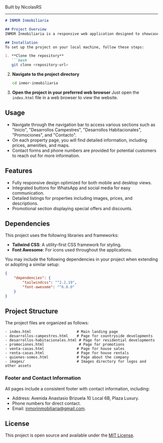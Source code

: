 
Built by NicolasRS

---

```markdown
# INMOR Inmobiliaria

## Project Overview
INMOR Inmobiliaria is a responsive web application designed to showcase real estate services, including residential developments, countryside developments, and promotions for prospective buyers and renters. The website features a clean interface utilizing Tailwind CSS for styling, which ensures a modern look and feel.

## Installation
To set up the project on your local machine, follow these steps:

1. **Clone the repository**
   ```bash
   git clone <repository-url>
   ```
2. **Navigate to the project directory**
   ```bash
   cd inmor-inmobiliaria
   ```
3. **Open the project in your preferred web browser**
   Just open the `index.html` file in a web browser to view the website.

## Usage
- Navigate through the navigation bar to access various sections such as "Inicio", "Desarrollos Campestres", "Desarrollos Habitacionales", "Promociones", and "Contacto".
- On each property page, you will find detailed information, including prices, amenities, and maps.
- Contact forms and phone numbers are provided for potential customers to reach out for more information.

## Features
- Fully responsive design optimized for both mobile and desktop views.
- Integrated buttons for WhatsApp and social media for easy communication.
- Detailed listings for properties including images, prices, and descriptions.
- Promotional section displaying special offers and discounts.

## Dependencies
This project uses the following libraries and frameworks:
- **Tailwind CSS**: A utility-first CSS framework for styling.
- **Font Awesome**: For icons used throughout the applications.

You may include the following dependencies in your project when extending or adopting a similar setup:
```json
{
    "dependencies": {
        "tailwindcss": "^2.2.19",
        "font-awesome": "^6.0.0"
    }
}
```

## Project Structure
The project files are organized as follows:

```
- index.html                     # Main landing page
- desarrollos-campestres.html    # Page for countryside developments
- desarrollos-habitacionales.html # Page for residential developments
- promociones.html                # Page for promotions
- venta-casas.html               # Page for house sales
- renta-casas.html               # Page for house rentals
- quienes-somos.html             # Page about the company
- images/                        # Images directory for logos and other assets
```

### Footer and Contact Information
All pages include a consistent footer with contact information, including:
- Address: Avenida Anastasio Brizuela 10 Local 6B, Plaza Luxury.
- Phone numbers for direct contact.
- Email: inmorinmobiliaria@gmail.com.

## License
This project is open source and available under the [MIT License](LICENSE).
```